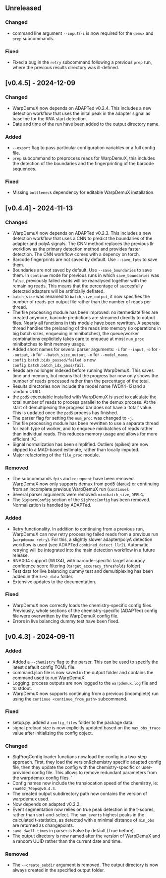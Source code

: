 ## Unreleased

### Changed

- command line argument `--input`/`-i` is now required for the `demux` and `prep` subcommands.

### Fixed

- Fixed a bug in the `retry` subcommand following a previous `prep` run, where the previous results directory was ill-defined.

## [v0.4.5] - 2024-12-09

### Changed

- WarpDemuX now depends on ADAPTed v0.2.4. This includes a new detection workflow that uses the inital peak in the adapter signal as baseline for the RNA start detection.
- Date and time of the run have been added to the output directory name.

### Added

- `--export` flag to pass particular configuration variables or a full config file.
- `prep` subcommand to preprocess reads for WarpDemuX, this includes the detection of the boundaries and the fingerprinting of the barcode sequences.

### Fixed

- Missing `bottleneck` dependency for editable WarpDemuX installation.

## [v0.4.4] - 2024-11-13

### Changed

- WarpDemuX now depends on ADAPTed v0.2.3. This includes a new detection workflow that uses a CNN to predict the boundaries of the adapter and polyA signals. The CNN method replaces the previous llr workflow as the primary detection method and provides faster detection. The CNN workflow comes with a depency on torch.
- Barcode fingerprints are not saved by default. Use `--save_fpts` to save them.
- Boundaries are not saved by default. Use `--save_boundaries` to save them. In `continue` mode for previous runs in which `save_boundaries` was `False`, previously failed reads will be reanalysed together with the remaining reads. This means that the percentage of succesfully detected adapters will be artificially deflated.
- `batch_size` was renamed to `batch_size_output`, it now specifies the number of reads per output file rather than the number of reads per thread.
- The file processing module has been improved: no itermediate files are created anymore, barcode predictions are streamed directly to output files. Nearly all functions in this module have been rewritten. A seperate thread handles the preloading of the reads into memory (io operations in big batch sizes, enqueuing in minibatches), the queue/worker combinations explicitely takes care to enqueue at most `num_proc` minibatches to limit memory usage.
- Added short names for several parser arguments: `-i` for `--input`, `-o` for `--output`, `-b` for `--batch_size_output`, `-m` for `--model_name`.
- `config.batch.bidx_passed/failed` is now `config.batch.batch_idx_pass/fail`.
- Reads are no longer indexed before running WarpDemuX. This saves time and memory, but means that the progress bar now only shows the number of reads processed rather than the percentage of the total.
- Results directories now include the model name (WDX4-12)and a random UUID.
- the `pod5` executable installed with WarpDemuX is used to calculate the total number of reads to process parallel to the demux process. At the start of demultipexing the progress bar does not have a 'total' value. This is updated once the `pod5` process has finished.
- The parser flag for setting the `num_proc` was changed to `-j`.
- The file processing module has been rewritten to use a separate thread for each type of worker, and to enqueue minibatches of reads rather than individual reads. This reduces memory usage and allows for more efficient I/O.
- Signal normalization has been simplified. Outliers (spikes) are now clipped to a MAD-based estimate, rather than locally imputed.
- Major refactoring of the `file_proc` module.


### Removed

- The subcommands `fpts` and `resegment` have been removed. WarpDemuX now only supports demux from pod5 (`demux`) or continuing from an incomplete previous WarpDemuX run (`continue`).
- Several parser arguments were removed: `minibatch_size`, `DEBUG`.
- The `SigNormConfig` section of the `SigProcConfig` has been removed. Normalization is handled by ADAPTed.

### Added

- Retry functionality. In addition to continuing from a previous run, WarpDemuX can now retry processing failed reads from a previous run (`warpdemux retry`). For this, a slightly slower adapter/polyA detection workflow is used (see ADAPTed `combined_detect_llr2`). Automatic retrying will be integrated into the main detection workflow in a future release.
- RNA004 support (WDX4), with barcode-specific target accuracy confidence score filtering (`target_accuracy_thresholds` folder).
- Test data for live balancing dummy test and demultiplexing has been added in the `test_data` folder.
- Extensive updates to the documentation.

### Fixed

- WarpDemuX now correctly loads the chemistry-specific config files. Previously, whole sections of the chemistry-specific (ADAPTed) config file were overwritten by the WarpDemuX config file.
- Errors in live balancing dummy test have been fixed.


## [v0.4.3] - 2024-09-11

### Added

- Added a `--chemistry` flag to the parser. This can be used to specify the latest default config TOML file.
- command.json file is now saved in the output folder and contains the command used to run WarpDemuX.
- Logging: process outputs are now logged to the `warpdemux.log` file and to stdout.
- WarpDemuX now supports continuing from a previous (incomplete) run using the `continue <continue_from_path>` subcommand.

### Fixed

- setup.py: added a `config_files` folder to the package data.
- signal preload size is now explicitly updated based on the `max_obs_trace` value after initializing the config object.

### Changed

- SigProgConfig loader functions now load the config in a two-step approach. First, they load the version&chemistry specific adapted config file, then they update the config with the chemistry-specific or user-provided config file. This allows to remove redundant parameters from the warpdemux config files.
`
- Config names now include the translocation speed of the chemistry, ie: `rna002_70bps@v0.4.3`.
- The created output subdirectory path now contains the version of warpdemux used.
- Now depends on adapted v0.2.2.
- Event segmentation now relies on true peak detection in the t-scores, rather than sort-and-select. The `num_events` highest peaks in the calculated t-statistics, as detected with a minimal distance of `min_obs` are returned as changepoints.
- `save_dwell_times` in parser is False by default (True before).
- The output directory is now named after the version of WarpDemuX and a random UUID rather than the current date and time.

### Removed

- The `--create_subdir` argument is removed. The output directory is now always created in the specified output folder.
